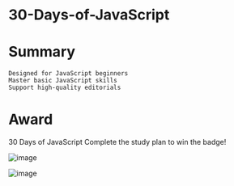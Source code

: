 # 30-Days-of-JavaScript 

# Summary
    Designed for JavaScript beginners
    Master basic JavaScript skills
    Support high-quality editorials

# Award
   
   30 Days of JavaScript
   Complete the study plan to win the badge! 

![image](https://github.com/swarnavopramanik/30-Days-of-JavaScript-/assets/105142693/5bd52552-e99c-4e84-a7eb-dd1af8f035b8)

![image](https://github.com/swarnavopramanik/30-Days-of-JavaScript-/assets/105142693/29f6b72b-ed1d-4b66-96f4-8f0e643d0351)



